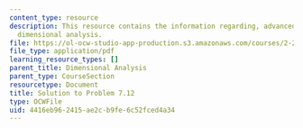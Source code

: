 ```yaml
---
content_type: resource
description: This resource contains the information regarding, advanced fluid mechanics,
  dimensional analysis.
file: https://ol-ocw-studio-app-production.s3.amazonaws.com/courses/2-25-advanced-fluid-mechanics-fall-2013/4416eb962415ae2cb9fe6c52fced4a34_MIT2_25F13_Shapi7.12_Solut.pdf
file_type: application/pdf
learning_resource_types: []
parent_title: Dimensional Analysis
parent_type: CourseSection
resourcetype: Document
title: Solution to Problem 7.12
type: OCWFile
uid: 4416eb96-2415-ae2c-b9fe-6c52fced4a34
---
```

